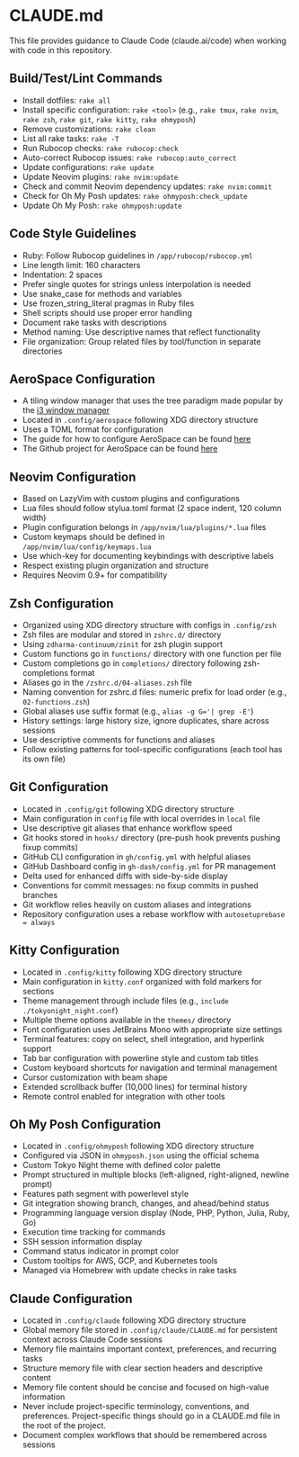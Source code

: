 # CLAUDE.md

This file provides guidance to Claude Code (claude.ai/code) when working with code in this repository.

## Build/Test/Lint Commands

- Install dotfiles: `rake all`
- Install specific configuration: `rake <tool>` (e.g., `rake tmux`, `rake nvim`, `rake zsh`, `rake git`, `rake kitty`, `rake ohmyposh`)
- Remove customizations: `rake clean`
- List all rake tasks: `rake -T`
- Run Rubocop checks: `rake rubocop:check`
- Auto-correct Rubocop issues: `rake rubocop:auto_correct`
- Update configurations: `rake update`
- Update Neovim plugins: `rake nvim:update`
- Check and commit Neovim dependency updates: `rake nvim:commit`
- Check for Oh My Posh updates: `rake ohmyposh:check_update`
- Update Oh My Posh: `rake ohmyposh:update`

## Code Style Guidelines

- Ruby: Follow Rubocop guidelines in `/app/rubocop/rubocop.yml`
- Line length limit: 160 characters
- Indentation: 2 spaces
- Prefer single quotes for strings unless interpolation is needed
- Use snake_case for methods and variables
- Use frozen_string_literal pragmas in Ruby files
- Shell scripts should use proper error handling
- Document rake tasks with descriptions
- Method naming: Use descriptive names that reflect functionality
- File organization: Group related files by tool/function in separate directories

## AeroSpace Configuration

- A tiling window manager that uses the tree paradigm made popular by the [i3 window manager](https://i3wm.org/)
- Located in `.config/aerospace` following XDG directory structure
- Uses a TOML format for configuration
- The guide for how to configure AeroSpace can be found [here](https://nikitabobko.github.io/AeroSpace/guide)
- The Github project for AeroSpace can be found [here](https://github.com/nikitabobko/AeroSpace)

## Neovim Configuration

- Based on LazyVim with custom plugins and configurations
- Lua files should follow stylua.toml format (2 space indent, 120 column width)
- Plugin configuration belongs in `/app/nvim/lua/plugins/*.lua` files
- Custom keymaps should be defined in `/app/nvim/lua/config/keymaps.lua`
- Use which-key for documenting keybindings with descriptive labels
- Respect existing plugin organization and structure
- Requires Neovim 0.9+ for compatibility

## Zsh Configuration

- Organized using XDG directory structure with configs in `.config/zsh`
- Zsh files are modular and stored in `zshrc.d/` directory
- Using `zdharma-continuum/zinit` for zsh plugin support
- Custom functions go in `functions/` directory with one function per file
- Custom completions go in `completions/` directory following zsh-completions format
- Aliases go in the `/zshrc.d/04-aliases.zsh` file
- Naming convention for zshrc.d files: numeric prefix for load order (e.g., `02-functions.zsh`)
- Global aliases use suffix format (e.g., `alias -g G='| grep -E'`)
- History settings: large history size, ignore duplicates, share across sessions
- Use descriptive comments for functions and aliases
- Follow existing patterns for tool-specific configurations (each tool has its own file)

## Git Configuration

- Located in `.config/git` following XDG directory structure
- Main configuration in `config` file with local overrides in `local` file
- Use descriptive git aliases that enhance workflow speed
- Git hooks stored in `hooks/` directory (pre-push hook prevents pushing fixup commits)
- GitHub CLI configuration in `gh/config.yml` with helpful aliases
- GitHub Dashboard config in `gh-dash/config.yml` for PR management
- Delta used for enhanced diffs with side-by-side display
- Conventions for commit messages: no fixup commits in pushed branches
- Git workflow relies heavily on custom aliases and integrations
- Repository configuration uses a rebase workflow with `autosetuprebase = always`

## Kitty Configuration

- Located in `.config/kitty` following XDG directory structure
- Main configuration in `kitty.conf` organized with fold markers for sections
- Theme management through include files (e.g., `include ./tokyonight_night.conf`)
- Multiple theme options available in the `themes/` directory
- Font configuration uses JetBrains Mono with appropriate size settings
- Terminal features: copy on select, shell integration, and hyperlink support
- Tab bar configuration with powerline style and custom tab titles
- Custom keyboard shortcuts for navigation and terminal management
- Cursor customization with beam shape
- Extended scrollback buffer (10,000 lines) for terminal history
- Remote control enabled for integration with other tools

## Oh My Posh Configuration

- Located in `.config/ohmyposh` following XDG directory structure
- Configured via JSON in `ohmyposh.json` using the official schema
- Custom Tokyo Night theme with defined color palette
- Prompt structured in multiple blocks (left-aligned, right-aligned, newline prompt)
- Features path segment with powerlevel style
- Git integration showing branch, changes, and ahead/behind status
- Programming language version display (Node, PHP, Python, Julia, Ruby, Go)
- Execution time tracking for commands
- SSH session information display
- Command status indicator in prompt color
- Custom tooltips for AWS, GCP, and Kubernetes tools
- Managed via Homebrew with update checks in rake tasks

## Claude Configuration

- Located in `.config/claude` following XDG directory structure
- Global memory file stored in `.config/claude/CLAUDE.md` for persistent context across Claude Code sessions
- Memory file maintains important context, preferences, and recurring tasks
- Structure memory file with clear section headers and descriptive content
- Memory file content should be concise and focused on high-value information
- Never include project-specific terminology, conventions, and preferences. Project-specific things should go in a CLAUDE.md file in the root of the project.
- Document complex workflows that should be remembered across sessions
